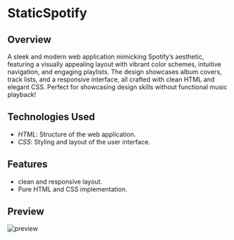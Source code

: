 # StaticSpotify

## Overview
A sleek and modern web application mimicking Spotify’s aesthetic, featuring a visually appealing layout with vibrant color schemes, intuitive navigation, and engaging playlists. The design showcases album covers, track lists, and a responsive interface, all crafted with clean HTML and elegant CSS. Perfect for showcasing design skills without functional music playback!

## Technologies Used
- *HTML*: Structure of the web application.
- *CSS*: Styling and layout of the user interface.

## Features
- clean and responsive layout.
- Pure HTML and CSS implementation.

  
## Preview

![preview](https://github.com/user-attachments/assets/0c6b00e1-e5a0-43f3-ae58-cc785744ff4b)

